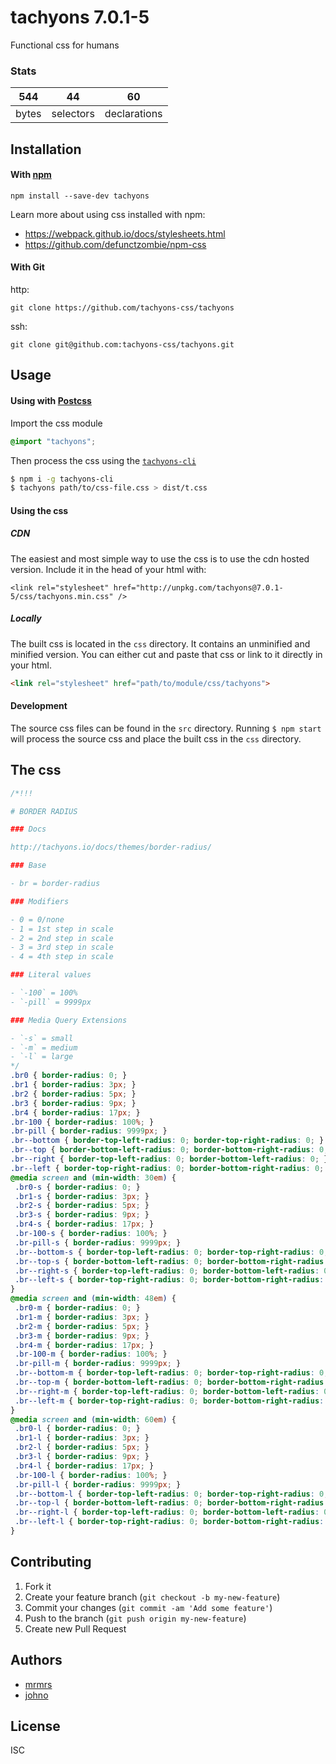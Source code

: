 # tachyons 7.0.1-5

Functional css for humans

### Stats

544 | 44 | 60
---|---|---
bytes | selectors | declarations

## Installation

#### With [npm](https://npmjs.com)

```
npm install --save-dev tachyons
```

Learn more about using css installed with npm:
* https://webpack.github.io/docs/stylesheets.html
* https://github.com/defunctzombie/npm-css

#### With Git

http:
```
git clone https://github.com/tachyons-css/tachyons
```

ssh:
```
git clone git@github.com:tachyons-css/tachyons.git
```

## Usage

#### Using with [Postcss](https://github.com/postcss/postcss)

Import the css module

```css
@import "tachyons";
```

Then process the css using the [`tachyons-cli`](https://github.com/tachyons-css/tachyons-cli)

```sh
$ npm i -g tachyons-cli
$ tachyons path/to/css-file.css > dist/t.css
```

#### Using the css

##### CDN
The easiest and most simple way to use the css is to use the cdn hosted version. Include it in the head of your html with:

```
<link rel="stylesheet" href="http://unpkg.com/tachyons@7.0.1-5/css/tachyons.min.css" />
```

##### Locally
The built css is located in the `css` directory. It contains an unminified and minified version.
You can either cut and paste that css or link to it directly in your html.

```html
<link rel="stylesheet" href="path/to/module/css/tachyons">
```

#### Development

The source css files can be found in the `src` directory.
Running `$ npm start` will process the source css and place the built css in the `css` directory.

## The css

```css
/*!!!

# BORDER RADIUS

### Docs

http://tachyons.io/docs/themes/border-radius/

### Base

- br = border-radius

### Modifiers

- 0 = 0/none
- 1 = 1st step in scale
- 2 = 2nd step in scale
- 3 = 3rd step in scale
- 4 = 4th step in scale

### Literal values

- `-100` = 100%
- `-pill` = 9999px

### Media Query Extensions

- `-s` = small
- `-m` = medium
- `-l` = large
*/
.br0 { border-radius: 0; }
.br1 { border-radius: 3px; }
.br2 { border-radius: 5px; }
.br3 { border-radius: 9px; }
.br4 { border-radius: 17px; }
.br-100 { border-radius: 100%; }
.br-pill { border-radius: 9999px; }
.br--bottom { border-top-left-radius: 0; border-top-right-radius: 0; }
.br--top { border-bottom-left-radius: 0; border-bottom-right-radius: 0; }
.br--right { border-top-left-radius: 0; border-bottom-left-radius: 0; }
.br--left { border-top-right-radius: 0; border-bottom-right-radius: 0; }
@media screen and (min-width: 30em) {
 .br0-s { border-radius: 0; }
 .br1-s { border-radius: 3px; }
 .br2-s { border-radius: 5px; }
 .br3-s { border-radius: 9px; }
 .br4-s { border-radius: 17px; }
 .br-100-s { border-radius: 100%; }
 .br-pill-s { border-radius: 9999px; }
 .br--bottom-s { border-top-left-radius: 0; border-top-right-radius: 0; }
 .br--top-s { border-bottom-left-radius: 0; border-bottom-right-radius: 0; }
 .br--right-s { border-top-left-radius: 0; border-bottom-left-radius: 0; }
 .br--left-s { border-top-right-radius: 0; border-bottom-right-radius: 0; }
}
@media screen and (min-width: 48em) {
 .br0-m { border-radius: 0; }
 .br1-m { border-radius: 3px; }
 .br2-m { border-radius: 5px; }
 .br3-m { border-radius: 9px; }
 .br4-m { border-radius: 17px; }
 .br-100-m { border-radius: 100%; }
 .br-pill-m { border-radius: 9999px; }
 .br--bottom-m { border-top-left-radius: 0; border-top-right-radius: 0; }
 .br--top-m { border-bottom-left-radius: 0; border-bottom-right-radius: 0; }
 .br--right-m { border-top-left-radius: 0; border-bottom-left-radius: 0; }
 .br--left-m { border-top-right-radius: 0; border-bottom-right-radius: 0; }
}
@media screen and (min-width: 60em) {
 .br0-l { border-radius: 0; }
 .br1-l { border-radius: 3px; }
 .br2-l { border-radius: 5px; }
 .br3-l { border-radius: 9px; }
 .br4-l { border-radius: 17px; }
 .br-100-l { border-radius: 100%; }
 .br-pill-l { border-radius: 9999px; }
 .br--bottom-l { border-top-left-radius: 0; border-top-right-radius: 0; }
 .br--top-l { border-bottom-left-radius: 0; border-bottom-right-radius: 0; }
 .br--right-l { border-top-left-radius: 0; border-bottom-left-radius: 0; }
 .br--left-l { border-top-right-radius: 0; border-bottom-right-radius: 0; }
}
```

## Contributing

1. Fork it
2. Create your feature branch (`git checkout -b my-new-feature`)
3. Commit your changes (`git commit -am 'Add some feature'`)
4. Push to the branch (`git push origin my-new-feature`)
5. Create new Pull Request

## Authors

* [mrmrs](http://mrmrs.io)
* [johno](http://johnotander.com)

## License

ISC

